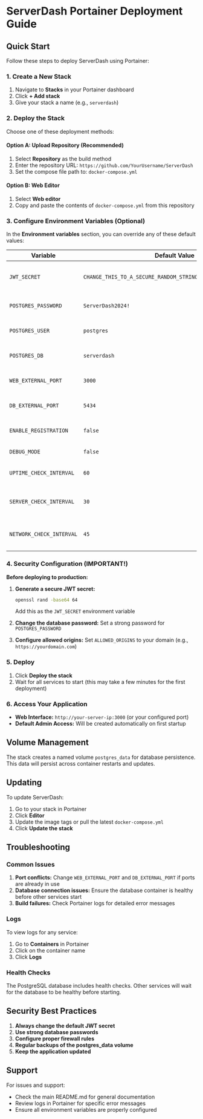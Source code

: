 # ServerDash Portainer Deployment Guide

## Quick Start

Follow these steps to deploy ServerDash using Portainer:

### 1. Create a New Stack

1. Navigate to **Stacks** in your Portainer dashboard
2. Click **+ Add stack**
3. Give your stack a name (e.g., `serverdash`)

### 2. Deploy the Stack

Choose one of these deployment methods:

#### Option A: Upload Repository (Recommended)
1. Select **Repository** as the build method
2. Enter the repository URL: `https://github.com/YourUsername/ServerDash`
3. Set the compose file path to: `docker-compose.yml`

#### Option B: Web Editor
1. Select **Web editor**
2. Copy and paste the contents of `docker-compose.yml` from this repository

### 3. Configure Environment Variables (Optional)

In the **Environment variables** section, you can override any of these default values:

| Variable | Default Value | Description |
|----------|---------------|-------------|
| `JWT_SECRET` | `CHANGE_THIS_TO_A_SECURE_RANDOM_STRING_GENERATE_WITH_OPENSSL` | **CHANGE THIS!** JWT secret for authentication |
| `POSTGRES_PASSWORD` | `ServerDash2024!` | PostgreSQL database password |
| `POSTGRES_USER` | `postgres` | PostgreSQL database username |
| `POSTGRES_DB` | `serverdash` | PostgreSQL database name |
| `WEB_EXTERNAL_PORT` | `3000` | External port for the web interface |
| `DB_EXTERNAL_PORT` | `5434` | External port for PostgreSQL |
| `ENABLE_REGISTRATION` | `false` | Allow new user registration |
| `DEBUG_MODE` | `false` | Enable debug logging |
| `UPTIME_CHECK_INTERVAL` | `60` | Uptime check interval in seconds |
| `SERVER_CHECK_INTERVAL` | `30` | Server monitoring interval in seconds |
| `NETWORK_CHECK_INTERVAL` | `45` | Network device check interval in seconds |

### 4. Security Configuration (IMPORTANT!)

**Before deploying to production:**

1. **Generate a secure JWT secret:**
   ```bash
   openssl rand -base64 64
   ```
   Add this as the `JWT_SECRET` environment variable

2. **Change the database password:**
   Set a strong password for `POSTGRES_PASSWORD`

3. **Configure allowed origins:**
   Set `ALLOWED_ORIGINS` to your domain (e.g., `https://yourdomain.com`)

### 5. Deploy

1. Click **Deploy the stack**
2. Wait for all services to start (this may take a few minutes for the first deployment)

### 6. Access Your Application

- **Web Interface:** `http://your-server-ip:3000` (or your configured port)
- **Default Admin Access:** Will be created automatically on first startup

## Volume Management

The stack creates a named volume `postgres_data` for database persistence. This data will persist across container restarts and updates.

## Updating

To update ServerDash:

1. Go to your stack in Portainer
2. Click **Editor**
3. Update the image tags or pull the latest `docker-compose.yml`
4. Click **Update the stack**

## Troubleshooting

### Common Issues

1. **Port conflicts:** Change `WEB_EXTERNAL_PORT` and `DB_EXTERNAL_PORT` if ports are already in use
2. **Database connection issues:** Ensure the database container is healthy before other services start
3. **Build failures:** Check Portainer logs for detailed error messages

### Logs

To view logs for any service:
1. Go to **Containers** in Portainer
2. Click on the container name
3. Click **Logs**

### Health Checks

The PostgreSQL database includes health checks. Other services will wait for the database to be healthy before starting.

## Security Best Practices

1. **Always change the default JWT secret**
2. **Use strong database passwords**
3. **Configure proper firewall rules**
4. **Regular backups of the postgres_data volume**
5. **Keep the application updated**

## Support

For issues and support:
- Check the main README.md for general documentation
- Review logs in Portainer for specific error messages
- Ensure all environment variables are properly configured 